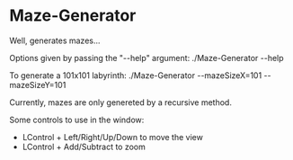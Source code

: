 # Maze-Generator
Well, generates mazes...

Options given by passing the "--help" argument:		./Maze-Generator --help

To generate a 101x101 labyrinth: ./Maze-Generator --mazeSizeX=101 --mazeSizeY=101

Currently, mazes are only genereted by a recursive method.

Some controls to use in the window:
- LControl + Left/Right/Up/Down 	to move the view
- LControl + Add/Subtract 			  to zoom
